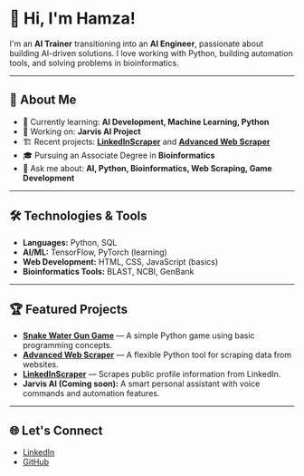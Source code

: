 # 👋 Hi, I'm Hamza!

I'm an **AI Trainer** transitioning into an **AI Engineer**, passionate about building AI-driven solutions. I love working with Python, building automation tools, and solving problems in bioinformatics.

---

## 🚀 About Me
- 🌱 Currently learning: **AI Development, Machine Learning, Python**
- 🔭 Working on: **Jarvis AI Project**
- 🏗️ Recent projects: **[LinkedInScraper](https://github.com/Hmza72/LinkedinScraper)** and **[Advanced Web Scraper](https://github.com/Hmza72/LinkedinScraper)**
- 🎓 Pursuing an Associate Degree in **Bioinformatics**
- 💬 Ask me about: **AI, Python, Bioinformatics, Web Scraping, Game Development**

---

## 🛠️ Technologies & Tools
- **Languages:** Python, SQL  
- **AI/ML:** TensorFlow, PyTorch (learning)  
- **Web Development:** HTML, CSS, JavaScript (basics)  
- **Bioinformatics Tools:** BLAST, NCBI, GenBank  

---

## 🏆 Featured Projects
- **[Snake Water Gun Game](https://github.com/Hmza72/Snake-Water-Gun)** — A simple Python game using basic programming concepts.
- **[Advanced Web Scraper](https://github.com/Hmza72/LinkedinScraper)** — A flexible Python tool for scraping data from websites.
- **[LinkedInScraper](https://github.com/Hmza72/LinkedinScraper)** — Scrapes public profile information from LinkedIn.
- **Jarvis AI (Coming soon):** A smart personal assistant with voice commands and automation features.

---

## 🌐 Let's Connect
- [LinkedIn](https://www.linkedin.com/in/hamzaanees)
- [GitHub](https://github.com/Hmza72)
